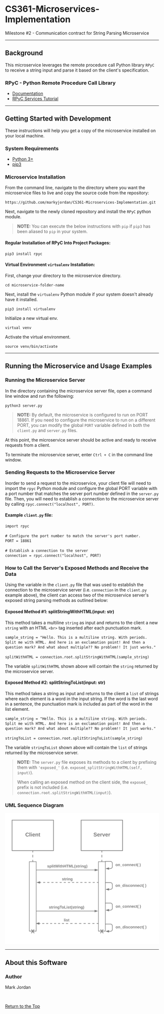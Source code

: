 # CS361-Microservices-Implementation
Milestone #2 - Communication contract for String Parsing Microservice

---
## Background
This microservice leverages the remote procedure call Python library `RPyC` to
receive a string input and parse it based on the client's specification.

### RPyC - Python Remote Procedure Call Library
- [Documentation](https://rpyc.readthedocs.io/en/latest/docs.html)
- [RPyC Services Tutorial](https://rpyc.readthedocs.io/en/latest/tutorial/tut3.html)

---
## Getting Started with Development
These instructions will help you get a copy of the microservice installed on your local machine.

### System Requirements
- [Python 3+](https://www.python.org/downloads/)
- [pip3](https://pypi.org/project/pip/)

### Microservice Installation

From the command line, navigate to the directory where you want the microservice
files to live and copy the source code from the repository:

```
https://github.com/markyjordan/CS361-Microservices-Implementation.git
```

Next, navigate to the newly cloned repository and install the `RPyC` python module.

> **NOTE:** You can execute the below instructions with `pip` if `pip3` has been aliased to `pip` in your system.

#### Regular Installation of RPyC Into Project Packages:
```
pip3 install rpyc
```
#### Virtual Environment `virtualenv` Installation:

First, change your directory to the microservice directory.
```
cd microservice-folder-name
```
Next, install the `virtualenv` Python module if your system doesn't already
have it installed.
```
pip3 install virtualenv
```
Initialize a new virtual env.
```
virtual venv
```
Activate the virtual environment.
```
source venv/bin/activate
```

---
## Running the Microservice and Usage Examples

### Running the Microservice Server

In the directory containing the microservice server file, open a command line
window and run the following:
```
python3 server.py
```
> **NOTE:** By default, the microservice is configured to run on PORT 18861. If
> you need to configure the microservice to run on a different PORT, you can
> modify the global `PORT` variable defined in both the `client.py` and
> `server.py` files.

At this point, the microservice server should be active and ready to receive
requests from a client.

To terminate the microservice server, enter `Ctrl + C` in the command line window.

### Sending Requests to the Microservice Server

Inorder to send a request to the microservice, your client file will need to
import the `rpyc` Python module and configure the global PORT variable with a
port number that matches the server port number defined in the `server.py` file.
Then, you will need to establish a connection to the microservice server by
calling `rpyc.connect("localhost", PORT)`.

#### Example `client.py` file:
```
import rpyc

# Configure the port number to match the server's port number.
PORT = 18861

# Establish a connection to the server
connection = rpyc.connect("localhost", PORT)
```

### How to Call the Server's Exposed Methods and Receive the Data
Using the variable in the `client.py` file that was used to establish the
connection to the microservice server (i.e. `connection` in the `client.py`
example above), the client can access two of the microservice server's exposed
string parsing methods as outlined below:

#### Exposed Method #1: splitStringWithHTML(input: str)
This method takes a multiline `string` as input and returns to the client a new
`string` with an HTML `<br>` tag inserted after each punctuation mark.

```
sample_string = "Hello. This is a multiline string. With periods. Split me with HTML. And here is an exclamation point! And then a question mark? And what about multiple?? No problem!! It just works."

splitWithHTML = connection.root.splitStringWithHTML(sample_string)
```
The variable `splitWithHTML` shown above will contain the `string` returned by
the microservice server.

#### Exposed Method #2: splitStringToList(input: str)
This method takes a string as input and returns to the client a `list` of
strings where each element is a word in the input string. If the word is the
last word in a sentence, the punctuation mark is included as part of the word in
the list element.

```
sample_string = "Hello. This is a multiline string. With periods. Split me with HTML. And here is an exclamation point! And then a question mark? And what about multiple?? No problem!! It just works."

stringToList = connection.root.splitStringToList(sample_string)
```
The variable `stringToList` shown above will contain the `list` of strings
returned by the microservice server.

> **NOTE:** The `server.py` file exposes its methods to a client by prefixing
> them with `'exposed_'` (i.e. `exposed_splitStringWithHTML(self, input)`). 
> 
> When calling an exposed method on the client side, the `exposed_` prefix is
> not included (i.e. `connection.root.splitStringWithHTML(input)`).

### UML Sequence Diagram
![UML Sequence Diagram](UML-Sequence-Diagram.png)

---
## About this Software

### Author
Mark Jordan

<br>

[Return to the Top](#CS361-Microservices-Implementation)